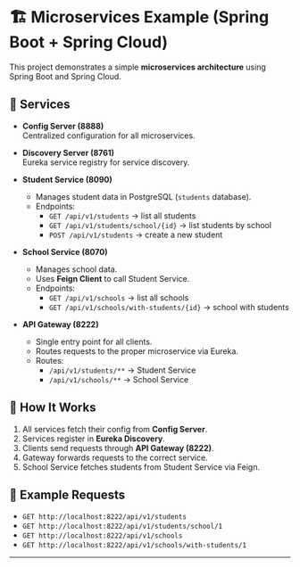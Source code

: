 # 🏗️ Microservices Example (Spring Boot + Spring Cloud)

This project demonstrates a simple **microservices architecture** using Spring Boot and Spring Cloud.

## 🔹 Services

- **Config Server (8888)**  
  Centralized configuration for all microservices.

- **Discovery Server (8761)**  
  Eureka service registry for service discovery.

- **Student Service (8090)**
    - Manages student data in PostgreSQL (`students` database).
    - Endpoints:
        - `GET /api/v1/students` → list all students
        - `GET /api/v1/students/school/{id}` → list students by school
        - `POST /api/v1/students` → create a new student

- **School Service (8070)**
    - Manages school data.
    - Uses **Feign Client** to call Student Service.
    - Endpoints:
        - `GET /api/v1/schools` → list all schools
        - `GET /api/v1/schools/with-students/{id}` → school with students

- **API Gateway (8222)**
    - Single entry point for all clients.
    - Routes requests to the proper microservice via Eureka.
    - Routes:
        - `/api/v1/students/**` → Student Service
        - `/api/v1/schools/**` → School Service

## 🔹 How It Works
1. All services fetch their config from **Config Server**.
2. Services register in **Eureka Discovery**.
3. Clients send requests through **API Gateway (8222)**.
4. Gateway forwards requests to the correct service.
5. School Service fetches students from Student Service via Feign.

## 🔹 Example Requests
- `GET http://localhost:8222/api/v1/students`
- `GET http://localhost:8222/api/v1/students/school/1`
- `GET http://localhost:8222/api/v1/schools`
- `GET http://localhost:8222/api/v1/schools/with-students/1`

---
